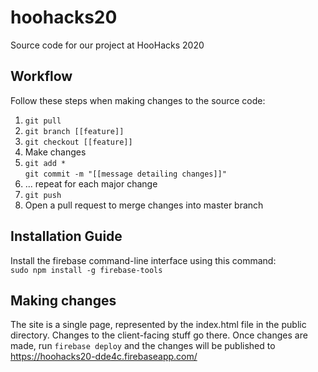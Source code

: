 # hoohacks20
Source code for our project at HooHacks 2020

## Workflow

Follow these steps when making changes to the source code:

1. `git pull`
2. `git branch [[feature]]`
3. `git checkout [[feature]]`
4. Make changes
5. `git add *`  
`git commit -m "[[message detailing changes]]"`
6. ... repeat for each major change
7. `git push`
8. Open a pull request to merge changes into master branch

## Installation Guide
Install the firebase command-line interface using this command:  
`sudo npm install -g firebase-tools`

## Making changes
The site is a single page, represented by the index.html file in the public directory.  Changes to the client-facing stuff go there.  Once changes are made, run `firebase deploy` and the changes will be published to https://hoohacks20-dde4c.firebaseapp.com/
